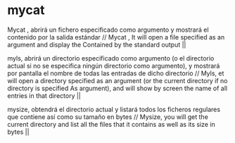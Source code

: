 # mycat
Mycat , abrirá un fichero especificado como argumento y mostrará el  contenido por la salida estándar // 
Mycat , It will open a file specified as an argument and display the Contained by the standard output ||

myls,  abrirá  un  directorio  especificado  como  argumento  (o  el  directorio  actual  si  no  se  especifica  ningún  directorio como  argumento),  y  mostrará  por pantalla  el  nombre  de  todas  las  entradas  de  dicho  directorio //
Myls, et will open a directory specified as an argument (or the current directory if no directory is specified
As argument), and will show by screen the name of all entries in that directory ||

mysize, obtendrá  el  directorio  actual  y  listará  todos  los  ficheros regulares que contiene así como su tamaño en bytes //
Mysize, you will get the current directory and list all the files that it contains as well as its size in bytes ||
